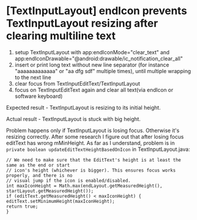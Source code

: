 # [TextInputLayout] endIcon prevents TextInputLayout resizing after clearing multiline text

1) setup TextInputLayout with app:endIconMode="clear_text" and app:endIconDrawable="@android:drawable/ic_notification_clear_all"
2) insert or print long text without new line separator (for instance "aaaaaaaaaaaaa" or "aa dfg sdf" multiple times), until multiple wrapping to the next line
3) clear focus from TextInputEditText/TextInputLayout
4) focus on TextInputEditText again and clear all text(via endIcon or software keyboard)

Expected result - TextInputLayout is resizing to its initial height.

Actual result - TextInputLayout is stuck with big height.


Problem happens only if TextInputLayout is losing focus. Otherwise it's resizing correctly.
After some research I figure out that after losing focus editText has wrong mMinHeight.
As far as I understand, problem is in `private boolean updateEditTextHeightBasedOnIcon` in TextInputLayout.java:
```
// We need to make sure that the EditText's height is at least the same as the end or start
// icon's height (whichever is bigger). This ensures focus works properly, and there is no
// visual jump if the icon is enabled/disabled.
int maxIconHeight = Math.max(endLayout.getMeasuredHeight(), startLayout.getMeasuredHeight());
if (editText.getMeasuredHeight() < maxIconHeight) {
editText.setMinimumHeight(maxIconHeight);
return true;
}
```
